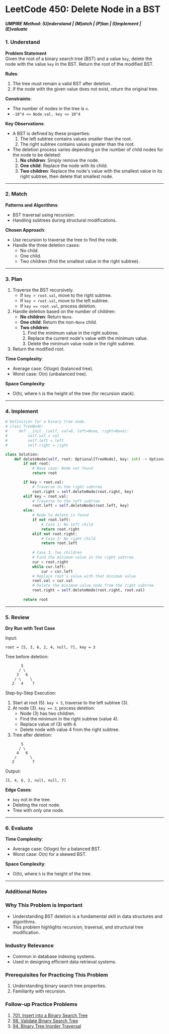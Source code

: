 
# LeetCode 450: Delete Node in a BST

##### UMPIRE Method: (U)nderstand | (M)atch | (P)lan | (I)mplement | (E)valuate

### 1. Understand

**Problem Statement**  
Given the root of a binary search tree (BST) and a value `key`, delete the node with the value `key` in the BST. Return the root of the modified BST.

**Rules**:  
1. The tree must remain a valid BST after deletion.
2. If the node with the given value does not exist, return the original tree.

**Constraints**:  
- The number of nodes in the tree is `n`.
- `-10^4 <= Node.val, key <= 10^4`

**Key Observations**:
- A BST is defined by these properties:
  1. The left subtree contains values smaller than the root.
  2. The right subtree contains values greater than the root.
- The deletion process varies depending on the number of child nodes for the node to be deleted:
  1. **No children**: Simply remove the node.
  2. **One child**: Replace the node with its child.
  3. **Two children**: Replace the node's value with the smallest value in its right subtree, then delete that smallest node.

---

### 2. Match

**Patterns and Algorithms**:
- BST traversal using recursion.
- Handling subtrees during structural modifications.

**Chosen Approach**:
- Use recursion to traverse the tree to find the node.
- Handle the three deletion cases:
  - No child.
  - One child.
  - Two children (find the smallest value in the right subtree).

---

### 3. Plan

1. Traverse the BST recursively.
   - If `key > root.val`, move to the right subtree.
   - If `key < root.val`, move to the left subtree.
   - If `key == root.val`, process deletion.
2. Handle deletion based on the number of children:
   - **No children**: Return `None`.
   - **One child**: Return the non-`None` child.
   - **Two children**:
     1. Find the minimum value in the right subtree.
     2. Replace the current node's value with the minimum value.
     3. Delete the minimum value node in the right subtree.
3. Return the modified root.

**Time Complexity**:
- Average case: O(logn) (balanced tree).
- Worst case: O(n) (unbalanced tree).

**Space Complexity**:
- O(h), where `h` is the height of the tree (for recursion stack).

---

### 4. Implement

```python
# Definition for a binary tree node.
# class TreeNode:
#     def __init__(self, val=0, left=None, right=None):
#         self.val = val
#         self.left = left
#         self.right = right

class Solution:
    def deleteNode(self, root: Optional[TreeNode], key: int) -> Optional[TreeNode]:
        if not root:
            # Base case: Node not found
            return root

        if key > root.val:
            # Traverse to the right subtree
            root.right = self.deleteNode(root.right, key)
        elif key < root.val:
            # Traverse to the left subtree
            root.left = self.deleteNode(root.left, key)
        else:
            # Node to delete is found
            if not root.left:
                # Case 1: No left child
                return root.right
            elif not root.right:
                # Case 2: No right child
                return root.left
            
            # Case 3: Two children
            # Find the minimum value in the right subtree
            cur = root.right
            while cur.left:
                cur = cur.left
            # Replace root's value with that minimum value
            root.val = cur.val
            # Delete the minimum value node from the right subtree
            root.right = self.deleteNode(root.right, root.val)
        
        return root
```

---

### 5. Review

**Dry Run with Test Case**

Input:
```
root = [5, 3, 6, 2, 4, null, 7], key = 3
```
Tree before deletion:
```
       5
      / \
     3   6
    / \    \
   2   4    7
```

Step-by-Step Execution:
1. Start at root (5). `key < 5`, traverse to the left subtree (3).
2. At node (3). `key == 3`, process deletion:
   - Node (3) has two children.
   - Find the minimum in the right subtree (value 4).
   - Replace value of (3) with 4.
   - Delete node with value 4 from the right subtree.
3. Tree after deletion:
```
       5
      / \
     4   6
    /      \
   2        7
```

Output:
```
[5, 4, 6, 2, null, null, 7]
```

**Edge Cases**:
- `key` not in the tree.
- Deleting the root node.
- Tree with only one node.

---

### 6. Evaluate

**Time Complexity**:
- Average case: O(logn) for a balanced BST.
- Worst case: O(n) for a skewed BST.

**Space Complexity**:
- O(h), where `h` is the height of the tree.

---

### Additional Notes

### Why This Problem is Important
- Understanding BST deletion is a fundamental skill in data structures and algorithms.
- This problem highlights recursion, traversal, and structural tree modification.

### Industry Relevance
- Common in database indexing systems.
- Used in designing efficient data retrieval systems.

### Prerequisites for Practicing This Problem
1. Understanding binary search tree properties.
2. Familiarity with recursion.

### Follow-up Practice Problems
1. [701. Insert into a Binary Search Tree](https://leetcode.com/problems/insert-into-a-binary-search-tree/)
2. [98. Validate Binary Search Tree](https://leetcode.com/problems/validate-binary-search-tree/)
3. [94. Binary Tree Inorder Traversal](https://leetcode.com/problems/binary-tree-inorder-traversal/)
